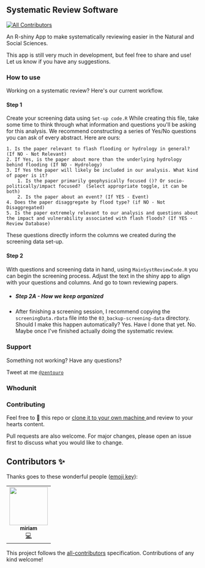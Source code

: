 ## Systematic Review Software
<!-- ALL-CONTRIBUTORS-BADGE:START - Do not remove or modify this section -->
[![All Contributors](https://img.shields.io/badge/all_contributors-1-orange.svg?style=flat-square)](#contributors-)
<!-- ALL-CONTRIBUTORS-BADGE:END -->

An R-shiny App to make systematically reviewing easier in the Natural and Social Sciences. 

This app is still very much in development, but feel free to share and use! Let us know if you have any suggestions. 


### How to use
Working on a systematic review? Here's our current workflow. 

#### Step 1

Create your screening data using `Set-up code.R`
While creating this file, take some time to think through what information and questions you'll be asking for this analysis. We recommend constructing a series of Yes/No questions you can ask of every abstract. Here are ours:

```
1. Is the paper relevant to flash flooding or hydrology in general? (If NO - Not Relevant)
2. If Yes, is the paper about more than the underlying hydrology behind flooding (If NO - Hydrology)
3. If Yes the paper will likely be included in our analysis. What kind of paper is it?
    1. Is the paper primarily geophysically focused ()? Or socio-politically/impact focused?  (Select appropriate toggle, it can be both)
    2. Is the paper about an event? (If YES - Event)
4. Does the paper disaggregate by flood type? (if NO - Not Disaggregated)
5. Is the paper extremely relevant to our analysis and questions about the impact and vulnerability associated with flash floods? (If YES - Review Database) 
```

These questions directly inform the columns we created during the screening data set-up. 

#### Step 2

With questions and screening data in hand, using `MainSystReviewCode.R` you can begin the screening process.
Adjust the text in the shiny app to align with your questions and columns. And go to town reviewing papers. 

  + ##### Step 2A - How we keep organized

  + After finishing a screening session, I recommend copying the `screeningData.rData` file into the `03_backup-screening-data` directory. Should I make this happen automatically? Yes. Have I done that yet. No. Maybe once I've finished actually doing the systematic review. 


### Support

Something not working? Have any questions? 

Tweet at me <a href="http://twitter.com/zentouro" target="_blank">`@zentouro`</a>

### Whodunit 



### Contributing

Feel free to 🍴 this repo 
or <a href="https://github.com/zentouro/systematic-review-flash-floods.git" targets="_blank"> clone it to your own machine </a> 
and review to your hearts content. 

Pull requests are also welcome. 
For major changes, please open an issue first to discuss what you would like to change.

## Contributors ✨

Thanks goes to these wonderful people ([emoji key](https://allcontributors.org/docs/en/emoji-key)):

<!-- ALL-CONTRIBUTORS-LIST:START - Do not remove or modify this section -->
<!-- prettier-ignore-start -->
<!-- markdownlint-disable -->
<table>
  <tr>
    <td align="center"><a href="http://zentouro.ldeo.columbia.edu/"><img src="https://avatars0.githubusercontent.com/u/7304202?v=4" width="100px;" alt=""/><br /><sub><b>miriam</b></sub></a><br /><a href="https://github.com/zentouro/systematic-review-flash-floods/commits?author=zentouro" title="Code">💻</a></td>
  </tr>
</table>

<!-- markdownlint-enable -->
<!-- prettier-ignore-end -->
<!-- ALL-CONTRIBUTORS-LIST:END -->

This project follows the [all-contributors](https://github.com/all-contributors/all-contributors) specification. Contributions of any kind welcome!